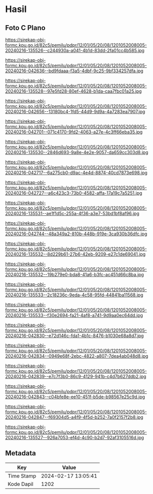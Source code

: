 # Hasil

## Foto C Plano

https://sirekap-obj-formc.kpu.go.id/82c5/pemilu/pdpr/12/01/05/20/08/1201052008005-20240216-135526--c244930a-a041-4b1d-83dd-2fa01cc4b585.jpg

https://sirekap-obj-formc.kpu.go.id/82c5/pemilu/pdpr/12/01/05/20/08/1201052008005-20240216-042636--bd9fdaaa-f3a5-4dbf-9c25-9bf334257dfa.jpg

https://sirekap-obj-formc.kpu.go.id/82c5/pemilu/pdpr/12/01/05/20/08/1201052008005-20240216-135528--97e5fd28-80ef-4628-b1da-caa7fbc01a25.jpg

https://sirekap-obj-formc.kpu.go.id/82c5/pemilu/pdpr/12/01/05/20/08/1201052008005-20240216-042656--13180bc4-1fd5-44d9-9d9a-4a7283ea7907.jpg

https://sirekap-obj-formc.kpu.go.id/82c5/pemilu/pdpr/12/01/05/20/08/1201052008005-20240216-042701--071c4170-9fd2-4063-a27e-4c3ff66eba35.jpg

https://sirekap-obj-formc.kpu.go.id/82c5/pemilu/pdpr/12/01/05/20/08/1201052008005-20240216-135530--2846d693-9a8e-4e2e-9057-da659cc303d8.jpg

https://sirekap-obj-formc.kpu.go.id/82c5/pemilu/pdpr/12/01/05/20/08/1201052008005-20240216-042717--6a275cb0-d9ac-4e4d-8874-40cd7873e698.jpg

https://sirekap-obj-formc.kpu.go.id/82c5/pemilu/pdpr/12/01/05/20/08/1201052008005-20240216-042727--a6c423c3-73b0-4582-affa-17a19c7a5251.jpg

https://sirekap-obj-formc.kpu.go.id/82c5/pemilu/pdpr/12/01/05/20/08/1201052008005-20240216-135531--ae1f1d5c-255a-4f36-a3e7-53bd1bf8af96.jpg

https://sirekap-obj-formc.kpu.go.id/82c5/pemilu/pdpr/12/01/05/20/08/1201052008005-20240216-042744--48a349a2-810b-448b-919e-3ca930b36dfc.jpg

https://sirekap-obj-formc.kpu.go.id/82c5/pemilu/pdpr/12/01/05/20/08/1201052008005-20240216-135532--8d229b61-27b6-42eb-9209-e27c1de69041.jpg

https://sirekap-obj-formc.kpu.go.id/82c5/pemilu/pdpr/12/01/05/20/08/1201052008005-20240216-135532--19b279e0-bda8-41a6-b3fc-ac451d66c8ba.jpg

https://sirekap-obj-formc.kpu.go.id/82c5/pemilu/pdpr/12/01/05/20/08/1201052008005-20240216-135533--2c18236c-9eda-4c58-95fd-44841ba11568.jpg

https://sirekap-obj-formc.kpu.go.id/82c5/pemilu/pdpr/12/01/05/20/08/1201052008005-20240216-135533--f30e2694-fa21-4af8-a741-9d9aa0ec64dd.jpg

https://sirekap-obj-formc.kpu.go.id/82c5/pemilu/pdpr/12/01/05/20/08/1201052008005-20240216-042830--e72d146c-fda1-4b1c-8476-b1030e68a8d7.jpg

https://sirekap-obj-formc.kpu.go.id/82c5/pemilu/pdpr/12/01/05/20/08/1201052008005-20240216-042834--0949e68f-2ebc-4822-a807-7dea4ab048d8.jpg

https://sirekap-obj-formc.kpu.go.id/82c5/pemilu/pdpr/12/01/05/20/08/1201052008005-20240216-042839--e7c7f3b0-86c9-4129-941b-c4d7b627ddb2.jpg

https://sirekap-obj-formc.kpu.go.id/82c5/pemilu/pdpr/12/01/05/20/08/1201052008005-20240216-042843--c04bfe8e-ee10-451f-b5de-b98567e25c9d.jpg

https://sirekap-obj-formc.kpu.go.id/82c5/pemilu/pdpr/12/01/05/20/08/1201052008005-20240216-042847--f69304d5-a4f9-4f5d-b252-7a0f2157f2b8.jpg

https://sirekap-obj-formc.kpu.go.id/82c5/pemilu/pdpr/12/01/05/20/08/1201052008005-20240216-135527--926a7053-ef4d-4c90-b2d7-92af3105516d.jpg


## Metadata

| Key        | Value               |
| ---------- | ------------------- |
| Time Stamp | 2024-02-17 13:05:41 |
| Kode Dapil | 1202                |




